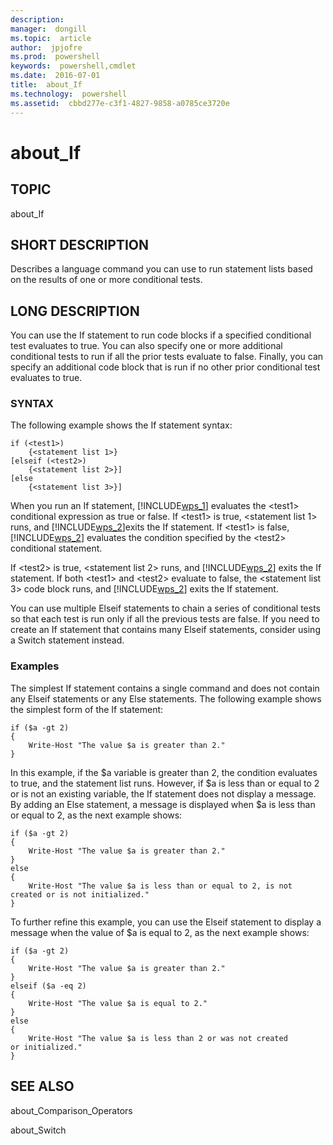 ```yaml
---
description:  
manager:  dongill
ms.topic:  article
author:  jpjofre
ms.prod:  powershell
keywords:  powershell,cmdlet
ms.date:  2016-07-01
title:  about_If
ms.technology:  powershell
ms.assetid:  cbbd277e-c3f1-4827-9858-a0785ce3720e
---
```


# about_If
## TOPIC  
 about\_If  
  
## SHORT DESCRIPTION  
 Describes a language command you can use to run statement lists based on the results of one or more conditional tests.  
  
## LONG DESCRIPTION  
 You can use the If statement to run code blocks if a specified conditional test evaluates to true. You can also specify one or more additional conditional tests to run if all the prior tests evaluate to false. Finally, you can specify an additional code block that is run if no other prior conditional test evaluates to true.  
  
### SYNTAX  
 The following example shows the If statement syntax:  
  
```  
if (<test1>)   
    {<statement list 1>}  
[elseif (<test2>)  
    {<statement list 2>}]  
[else  
    {<statement list 3>}]  
```  
  
 When you run an If statement, [!INCLUDE[wps_1]()] evaluates the \<test1\> conditional expression as true or false. If \<test1\> is true, \<statement list 1\> runs, and [!INCLUDE[wps_2]()]exits the If statement. If \<test1\> is false, [!INCLUDE[wps_2]()] evaluates the condition specified by the \<test2\> conditional statement.  
  
 If \<test2\> is true, \<statement list 2\> runs, and [!INCLUDE[wps_2]()] exits the If statement. If both \<test1\> and \<test2\> evaluate to false, the \<statement list 3\> code block runs, and [!INCLUDE[wps_2]()] exits the If statement.  
  
 You can use multiple Elseif statements to chain a series of conditional tests so that each test is run only if all the previous tests are false. If you need to create an If statement that contains many Elseif statements, consider using a Switch statement instead.  
  
### Examples  
 The simplest If statement contains a single command and does not contain any Elseif statements or any Else statements. The following example shows the simplest form of the If statement:  
  
```  
if ($a -gt 2)  
{  
    Write-Host "The value $a is greater than 2."  
}  
```  
  
 In this example, if the $a variable is greater than 2, the condition evaluates to true, and the statement list runs. However, if $a is less than or equal to 2 or is not an existing variable, the If statement does not display a message. By adding an Else statement, a message is displayed when $a is less than or equal to 2, as the next example shows:  
  
```  
if ($a -gt 2)  
{  
    Write-Host "The value $a is greater than 2."  
}  
else  
{  
    Write-Host "The value $a is less than or equal to 2, is not   
created or is not initialized."  
}  
```  
  
 To further refine this example, you can use the Elseif statement to display a message when the value of $a is equal to 2, as the next example shows:  
  
```  
if ($a -gt 2)  
{  
    Write-Host "The value $a is greater than 2."  
}  
elseif ($a -eq 2)  
{  
    Write-Host "The value $a is equal to 2."  
}  
else  
{  
    Write-Host "The value $a is less than 2 or was not created   
or initialized."  
}  
```  
  
## SEE ALSO  
 about\_Comparison\_Operators  
  
 about\_Switch

